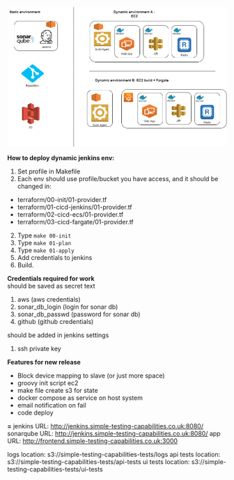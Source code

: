 ![](https://github.com/publius-github/ci-cd/blob/master/CI_POC.png)

**How to deploy dynamic jenkins env:**
1. Set profile in Makefile
2. Each env should use profile/bucket you have access, and it should be changed in:
* terraform/00-init/01-provider.tf
* terraform/01-cicd-jenkins/01-provider.tf
* terraform/02-cicd-ecs/01-provider.tf
* terraform/03-cicd-fargate/01-provider.tf
2. Type `make 00-init`
3. Type `make 01-plan`
4. Type `make 01-apply`
5. Add credentials to jenkins
6. Build.

**Credentials required for work**  
should be saved as secret text  
1. aws (aws credentials)
2. sonar_db_login (login for sonar db)
3. sonar_db_passwd (password for sonar db)
4. github (github credentials)

should be added in jenkins settings
1. ssh private key

**Features for new release**
* Block device mapping to slave (or just more space)
* groovy init script ec2
* make file create s3 for state
* docker compose as service on host system
* email notification on fail
* code deploy

**=**
jenkins URL: http://jenkins.simple-testing-capabilities.co.uk:8080/
sonarqube URL: http://jenkins.simple-testing-capabilities.co.uk:8080/
app URL: http://frontend.simple-testing-capabilities.co.uk:3000

logs location: s3://simple-testing-capabilities-tests/logs
api tests location: s3://simple-testing-capabilities-tests/api-tests
ui tests location: s3://simple-testing-capabilities-tests/ui-tests


<!-- > 1. Create ECR in 00-terraform<br/> -->
<!-- > 4. Pipeline: artifact to s3 (assume role to ec2?) > 01-terraform<br/> -->
<!-- 3. create s3 for tests result -->
<!-- 12. Результаты тестов в файл на с3 -->
<!-- 1. make file create ecr -->
<!-- 3. make file docker build && push to ecr (means JENKINS) -->
<!-- 5. attach role to instance -->
<!-- 6. pull docker image -->
<!-- 7. кондишон исполнения нул ресурса -->
<!-- 9. тригерить один за одним паййплайны -->
<!-- 11. ввынести юай / апи тесты в дженкинс (не контейнер) (установить дотнет) -->
<!-- 13. в косоле дженкинса тоже все логи -->
<!-- 14. одну кнопку -->
<!-- 16. сонаркуб -->
<!-- 19. сонаркуб в пайплайн -->
<!-- 18. add 00000 to sg application -->
<!-- 9. role for slave -->
<!-- 10. ДНС для фаргейт -->
<!-- change subnet in config.xml -->
<!-- sonar hide credentials -->
<!-- 1st-pipeline Aproove for destroy -->
<!-- sonar revisia versia of build -->
<!-- link to sonar result from pipeline -->
<!-- UI automated test instead of this -->
<!-- release dynamic env instead of this -->
<!-- faild scenario + -->
<!-- 2 errors -->
<!-- sonar route 53 + pipelineoutput -->
<!-- pulling instead time out -->
<!-- failere case : store logs on s3 also -->
<!-- unit tests on s3 -->
<!-- run sonar in parallel -->
<!-- 2 cases: sucsesfull and disaster -->
<!-- Фаргейт запустить -->
<!-- 15. документация -->
